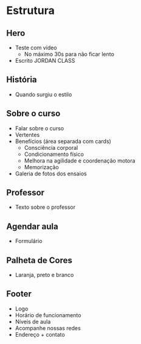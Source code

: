 # Estrutura 
## Hero
- Teste com vídeo
    - No máximo 30s para não ficar lento
- Escrito JORDAN CLASS
## História
- Quando surgiu o estilo
## Sobre o curso 
- Falar sobre o curso
- Vertentes
- Benefícios (área separada com cards)
    - Consciência corporal
    - Condicionamento físico
    - Melhora na agilidade e coordenação motora
    - Memorização
- Galeria de fotos dos ensaios
## Professor 
- Texto sobre o professor
## Agendar aula
- Formulário
## Palheta de Cores
- Laranja, preto e branco
## Footer
- Logo
- Horário de funcionamento
- Níveis de aula
- Acompanhe nossas redes
- Endereço + contato
